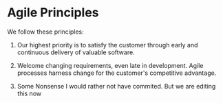 # Agile Principles

We follow these principles:

1. Our highest priority is to satisfy the customer
through early and continuous delivery
of valuable software.

2. Welcome changing requirements, even late in
development. Agile processes harness change for
the customer's competitive advantage.

3. Some Nonsense
   I would rather not have commited.
   But we are editing this now
